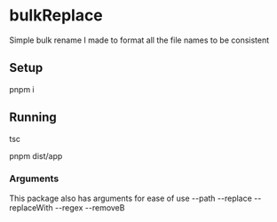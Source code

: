 # bulkReplace

Simple bulk rename I made to format all the file names to be consistent

## Setup
pnpm i

## Running
tsc

pnpm dist/app

### Arguments

This package also has arguments for ease of use
--path
--replace
--replaceWith
--regex
--removeB
